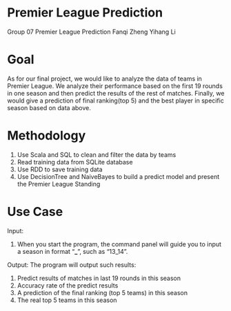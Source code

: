 # Premier League Prediction
Group 07 Premier League Prediction
Fanqi Zheng Yihang Li


# Goal
As for our final project, we would like to analyze the data of teams in Premier League.
We analyze their performance based on the first 19 rounds in one season and then predict the results of the rest of matches.
Finally, we would give a prediction of final ranking(top 5) and the best player in specific season based on data above.



# Methodology
  1.	Use Scala and SQL to clean and filter the data by teams
  2.	Read training data from SQLite database
  3.	Use RDD to save training data
  4.	Use DecisionTree and NaiveBayes to build a predict model and present the Premier League Standing


# Use Case
Input: 
1. When you start the program, the command panel will guide you to input a season in format “**_**”, such as “13_14”.

Output:
The program will output such results:
1. Predict results of matches in last 19 rounds in this season
2. Accuracy rate of the predict results
3. A prediction of the final ranking (top 5 teams) in this season
4. 	The real top 5 teams in this season

